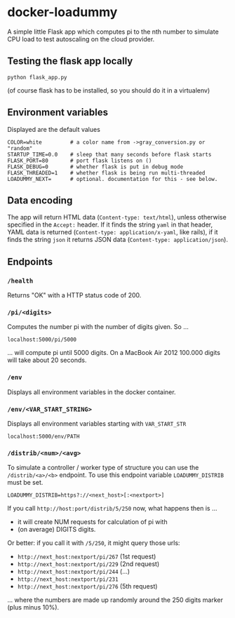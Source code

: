 # docker-loadummy

A simple little Flask app which computes pi to the nth number to simulate CPU load to test autoscaling on the cloud provider.

## Testing the flask app locally

    python flask_app.py

(of course flask has to be installed, so you should do it in a virtualenv)

## Environment variables

Displayed are the default values

```
COLOR=white         # a color name from ->gray_conversion.py or "random"
STARTUP_TIME=0.0    # sleep that many seconds before flask starts
FLASK_PORT=80       # port flask listens on ()
FLASK_DEBUG=0       # whether flask is put in debug mode
FLASK_THREADED=1    # whether flask is being run multi-threaded
LOADUMMY_NEXT=      # optional. documentation for this - see below.
```

## Data encoding

The app will return HTML data (`Content-type: text/html`), unless otherwise specified in the `Accept:` header.
If it finds the string `yaml` in that header, YAML data is returned (`Content-type: application/x-yaml`, like rails),
if it finds the string `json` it returns JSON data (`Content-type: application/json`).

## Endpoints

### `/health`

Returns "OK" with a HTTP status code of 200.

### `/pi/<digits>`

Computes the number pi with the number of digits given. So ...

    localhost:5000/pi/5000

... will compute pi until 5000 digits. On a MacBook Air 2012 100.000 digits will take about 20 seconds.

### `/env`

Displays all environment variables in the docker container.

### `/env/<VAR_START_STRING>`

Displays all environment variables starting with `VAR_START_STR`

    localhost:5000/env/PATH

### `/distrib/<num>/<avg>`

To simulate a controller / worker type of structure you can use the `/distrib/<a>/<b>` endpoint. To use this endpoint variable `LOADUMMY_DISTRIB` must be set.

    LOADUMMY_DISTRIB=https?://<next_host>[:<nextport>]

If you call `http://host:port/distrib/5/250` now, what happens then is ...

- it will create NUM requests for calculation of pi with
- (on average) DIGITS digits.

Or better: if you call it with `/5/250`, it might query those urls:

- `http://next_host:nextport/pi/267` (1st request)
- `http://next_host:nextport/pi/229` (2nd request)
- `http://next_host:nextport/pi/244` (...)
- `http://next_host:nextport/pi/231`
- `http://next_host:nextport/pi/276` (5th request)

... where the numbers are made up randomly around the 250 digits marker (plus minus 10%).
